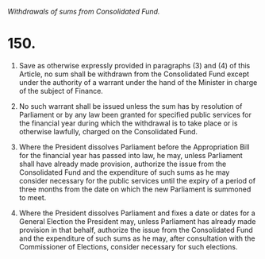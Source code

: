 *Withdrawals of sums from Consolidated Fund.*

# 150.

1. Save as otherwise expressly provided in paragraphs (3) and (4) of this Article, no sum shall be withdrawn from the Consolidated Fund except under the authority of a warrant under the hand of the Minister in charge of the subject of Finance.

2. No such warrant shall be issued unless the sum has by resolution of Parliament or by any law been granted for specified public services for the financial year during which the withdrawal is to take place or is otherwise lawfully, charged on the Consolidated Fund.

3. Where the President dissolves Parliament before the Appropriation Bill for the financial year has passed into law, he may, unless Parliament shall have already made provision, authorize the issue from the Consolidated Fund and the expenditure of such sums as he may consider necessary for the public services until the expiry of a period of three months from the date on which the new Parliament is summoned to meet.

4. Where the President dissolves Parliament and fixes a date or dates for a General Election the President may, unless Parliament has already made provision in that behalf, authorize the issue from the Consolidated Fund and the expenditure of such sums as he may, after consultation with the Commissioner of Elections, consider necessary for such elections.